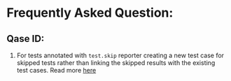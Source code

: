 # Frequently Asked Question:

## Qase ID:

1. For tests annotated with `test.skip` reporter creating a new test case for skipped tests rather than linking the skipped results with the existing test cases. Read more [here](tests/examples/attachments/FAQ/skipped_test_results_creatng_new_test_cases.md)

